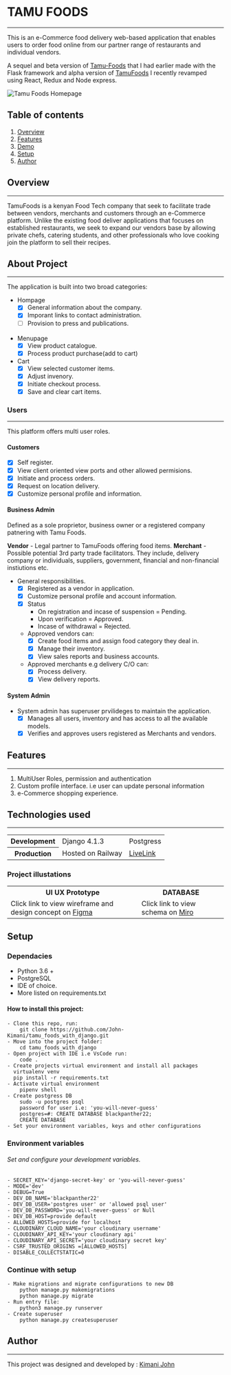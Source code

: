 # TAMU FOODS
---
This is an e-Commerce food delivery web-based application that enables users to order food online from our partner range of restaurants and individual vendors.

A sequel and beta version of [Tamu-Foods](https://github.com/John-Kimani/Tamu-Foods-BackEnd.git) that I had earlier made with the Flask framework and alpha version of [TamuFoods](https://github.com/John-Kimani/tamufoods_react_redux_express.git) I recently revamped using React, Redux and Node express.

![Tamu Foods Homepage](static/assets/homepage.png)

## Table of contents
1. [Overview](#project-overview)
2. [Features](#features)
3. [Demo](demo)
4. [Setup](#setup)
5. [Author](#author)

## Overview
---
TamuFoods is a kenyan Food Tech company that seek to facilitate trade between vendors, merchants and customers through an e-Commerce platform.
Unlike the existing food deliver applications that focuses on established restaurants, we seek to expand our vendors base by allowing private chefs, catering students, and other professionals who love cooking join the platform to sell their recipes.

## About Project
---

The application is built into two broad categories:
- Hompage
    - [x] General information about the company.
    - [x] Imporant links to contact administration.
    - [ ] Provision to press and publications.
    <br>
- Menupage
    - [x] View product catalogue.
    - [x] Process product purchase(add to cart)

- Cart
    - [x] View selected customer items.
    - [x] Adjust invenory.
    - [x] Initiate checkout process.
    - [x] Save and clear cart items.

### Users
<hr>
This platform offers multi user roles.

#### Customers
- [x] Self register.
- [x] View client oriented view ports and other allowed permisions.
- [x] Initiate and process orders.
- [x] Request on location delivery.
- [x] Customize personal profile and information.

#### Business Admin
Defined as a sole proprietor, business owner or a registered company patnering with Tamu Foods.

**Vendor** - Legal partner to TamuFoods offering food items.
**Merchant** - Possible potential 3rd party trade facilitators. 
They include, delivery company or individuals, suppliers, government, financial and non-financial instiutions etc.

- General responsibilities.
    - [x] Registered as a vendor in application.
    - [x] Customize personal profile and account information.
    - [x] Status
        - On registration and incase of suspension = Pending.
        - Upon verification = Approved.
        - Incase of withdrawal = Rejected.
    - Approved vendors can:
        - [x] Create food items and assign food category they deal in.
        - [x] Manage their inventory.
        - [x] View sales reports and business accounts.
    - Approved merchants e.g delivery C/O can:
        - [x] Process delivery.
        - [x] View delivery reports. 
#### System Admin
- System admin has superuser prvilideges to maintain the application.
    - [x] Manages all users, inventory and has access to all the available models.
    - [x] Verifies and approves users registered as Merchants and vendors.

## Features
---
1. MultiUser Roles, permission and authentication
2. Custom profile interface. i.e user can update personal information
3. e-Commerce shopping experience.

## Technologies used
---

<table>
    <tr>
        <th>Development</th>
        <td>Django 4.1.3 </td>
        <td>Postgress</td>
    </tr>
    <tr>
        <th>Production</th>
        <td>Hosted on Railway</td>
        <td> <a href="https://tamufoods-by-kimperria.up.railway.app/">LiveLink</a> </td>
    </tr>
</table>

### Project illustations

<table>
    <tr>
        <th>UI UX Prototype</th>
        <th>DATABASE</th>
    </tr>
    <tr>
        <td>Click link to view wireframe and design concept on <a href="https://www.figma.com/file/YpZpvOnzbIiJ9zGNQ7l1Ta/Tamu-Foods-with-Django?node-id=0%3A1">Figma</a></td>
        <td>Click link to view schema on <a href="https://miro.com/app/board/uXjVPHwAag8=/?share_link_id=965173040672">Miro </a> </td>
    </tr>

</table>

## Setup
### Dependacies
- Python 3.6 +
- PostgreSQL
- IDE of choice.
- More listed on requirements.txt
#### How to install this project:
    - Clone this repo, run:
        git clone https://github.com/John-Kimani/tamu_foods_with_django.git
    - Move into the project folder:
        cd tamu_foods_with_django
    - Open project with IDE i.e VsCode run:
        code .
    - Create projects virtual environment and install all packages
      virtualenv venv
      pip install -r requirements.txt
    - Activate virtual environment
        pipenv shell
    - Create postgress DB
        sudo -u postgres psql
        password for user i.e: 'you-will-never-guess'
        postgres=#: CREATE DATABASE blackpanther22;
        CREATE DATABASE
    - Set your environment variables, keys and other configurations


### Environment variables
###### Set and configure your development variables.
    - SECRET_KEY='django-secret-key' or 'you-will-never-guess'
    - MODE='dev'
    - DEBUG=True
    - DEV_DB_NAME='blackpanther22'
    - DEV_DB_USER='postgres user' or 'allowed psql user'
    - DEV_DB_PASSWORD='you-will-never-guess' or Null
    - DEV_DB_HOST=provide default
    - ALLOWED_HOSTS=provide for localhost
    - CLOUDINARY_CLOUD_NAME='your cloudinary username'
    - CLOUDINARY_API_KEY='your cloudinary api'
    - CLOUDINARY_API_SECRET='your cloudinary secret key'
    - CSRF_TRUSTED_ORIGINS =[ALLOWED_HOSTS]
    - DISABLE_COLLECTSTATIC=0

### Continue with setup
    - Make migrations and migrate configurations to new DB
        python manage.py makemigrations
        python manage.py migrate
    - Run entry file:
        python3 manage.py runserver
    - Create superuser
        python manage.py createsuperuser


## Author
---
This project was designed and developed by : [Kimani John](https://kimanijohn.netlify.app/)